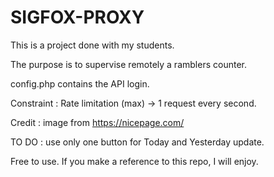 # SIGFOX-PROXY

This is a project done with my students.

The purpose is to supervise remotely a ramblers counter.

config.php contains the API login.

Constraint : Rate limitation (max) -> 1 request every second.

Credit : image from https://nicepage.com/

TO DO : use only one button for Today and Yesterday update.

Free to use. If you make a reference to this repo, I will enjoy.
